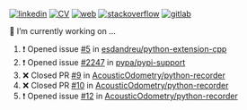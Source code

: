 [![linkedin](https://img.shields.io/badge/:-Andreu_Gimenez_Bolinches-blue?logo=linkedin)](https://www.linkedin.com/in/andreu-gimenez-bolinches-esdandreu/)
[![CV](https://img.shields.io/badge/CV:-open_to_work-green)](https://raw.githubusercontent.com/esdandreu/esdandreu/main/cv/andreu-gimenez-bolinches.pdf)
[![web](https://img.shields.io/badge/Web:-esdandreu.github.io-important)](https://esdandreu.github.io/)
[![stackoverflow](https://img.shields.io/badge/:-stack_overflow-chocolate?logo=stackoverflow)](https://stackoverflow.com/users/13180090/andreu-gimenez)
[![gitlab](https://img.shields.io/badge/:-Gitlab-lightgrey?logo=gitlab)](https://gitlab.com/esdandreu)


🔭 I’m currently working on ...
<!--START_SECTION:activity-->
1. ❗️ Opened issue [#5](https://github.com/esdandreu/python-extension-cpp/issues/5) in [esdandreu/python-extension-cpp](https://github.com/esdandreu/python-extension-cpp)
2. ❗️ Opened issue [#2247](https://github.com/pypa/pypi-support/issues/2247) in [pypa/pypi-support](https://github.com/pypa/pypi-support)
3. ❌ Closed PR [#9](https://github.com/AcousticOdometry/python-recorder/pull/9) in [AcousticOdometry/python-recorder](https://github.com/AcousticOdometry/python-recorder)
4. ❌ Closed PR [#10](https://github.com/AcousticOdometry/python-recorder/pull/10) in [AcousticOdometry/python-recorder](https://github.com/AcousticOdometry/python-recorder)
5. ❗️ Opened issue [#12](https://github.com/AcousticOdometry/python-recorder/issues/12) in [AcousticOdometry/python-recorder](https://github.com/AcousticOdometry/python-recorder)
<!--END_SECTION:activity-->
